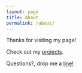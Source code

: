 ```yaml
---
layout: page
title: About
permalink: /about/
---
```


Thanks for visiting my page! 

Check out my <a href='/projects/'>projects</a>. 

Questions?, drop me a <a href="mailto:keatinganthony@icloud.com">line!</a>

